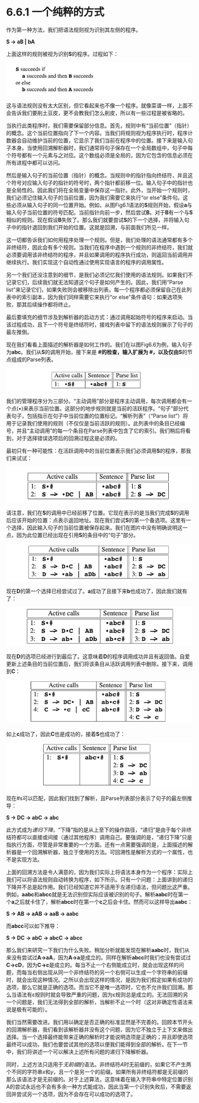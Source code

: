 # 6.6.1 一个纯粹的方式

作为第一种方法，我们把语法规则视为识别其左侧的程序。

**S -> aB | bA**

上面这样的规则被视为识别**S**的程序。过程如下：

![图6.6.1_7](../../img/6.6.1_7.png)

这与语法规则没有太大区别，但它看起来也不像一个程序。就像菜谱一样，上面不会告诉我们要削土豆皮，更不会教我们怎么削皮，所以有一些过程是被省略的。

当执行此类程序时，我们需要保留部分信息。首先，规则中有“当前位置”（指针）的概念。这个当前位置指向了下一个内容。当我们将规则视为程序执行时，程序计数器会自动维护当前的位置，它显示了我们当前在程序中的位置。接下来是输入句子本身。当使用回溯解析器时，我们通常将句子保存在一个全局数组中，句子中每个符号都有一个元素与之对应。这个数组必须是全局的，因为它包含的信息必须在所有进程中都可以访问。

然后是输入句子的当前位置（指针）的概念。当规则中的指针指向终结符，并且这个符号对应输入句子的指针的符号时，两个指针都前移一位。输入句子中的指针也是全局性的。因此我们将在全局变量中保存这一指针。此外，当开始一个规则时，我们必须记住输入句子的当前位置，因为我们需要它来执行“or else”条件句。这些必须从输入句子的同一位置开始。例如，从图Fig6.1语法的**S**规则开始，假设**a**与输入句子当前位置的符号匹配。当前指针向前一步，然后尝试**B**。对于**B**有一个与**S**相似的规则。现在假设**B**失败了。那么我们就要尝试**S**的下一个选择，并将输入句子中的指针退回到我们开始的位置。这就是回溯，与前面我们所见一样。

这一切都告诉我们如何用程序处理一个规则。但是，我们处理的语法通常都有多个非终结符，因此会有多个规则。当我们在程序中遇到一个规则的非终结符，我们就必须要调用该非终结符的程序，并且如果调用的程序执行成功，则返回当前调用并继续执行。我们实现这个自动性通过使用实现语言的程序的调用属性。

另一个我们还没注意到的细节，是我们必须记忆我们使用的语法规则。如果我们不记录它们，后续我们就无法知道这个句子是如何产生的。因此，我们用“Parse list”来记录它们，如果失败则会被移除出列表。每一个程序都必须保留自己在此列表中的索引副本，因为我们同样需要它来执行“or else”条件语句：如果选项失败，那其后续操作都将终止。

最后要填充的细节涉及到解析器的启动方式：通过调用起始符号的程序来启动。当该过程成功，且下一个符号是终结符时，接戏列表中留下的语法规则展示了句子的最左推倒。

现在我们看看上面描述的解析器是如何工作的。我们在以图Fig6.6为例，输入句子为**abc**。我们从**S**的调用开始，接下来是 **#**的检查，输入扩展为 **#**，以及仅由**S**的节点组成的Parse列表。

![图6.6.1_1](../../img/6.6.1_1.png)

我们的管理程序分为三部分。“主动调用”部分是程序主动调用，每次调用都会有一个点(•)来表示当前位置。这部分的地步规则就是当前的活跃程序。“句子”部分代表句子，包括指示在句子中当前位置的位置标记。“解析列表”（“Parse list”）将用于记录我们使用的规则（不仅仅是当前活跃的规则）。此列表中的条目已经编号，并且“主动调用”的每一个条目在Parse列表中包含了它的索引。我们稍后将看到，对于选择错误选项后的回溯过程这是必须的。

最初只有一种可能性：在活跃调用中的当前位置表示我们必须调用**S**的程序，那我们来试试：

![图6.6.1_2](../../img/6.6.1_2.png)

请注意，我们在**S**的调用中已经前移了位置。它现在表示的是当我们完成**S**的调用后应该开始的位置：点表示返回地址。现在我们尝试**S**的第一个备选项。这里有一个选择，因此输入句子的当前位置被保存起来。我们在图片中没有明确说明这一点，因为此位置已经出现在引用**S**的条目中的“句子”部分。

![图6.6.1_3](../../img/6.6.1_3.png)

现在**D**的第一个选择已经尝试过了。**a**成功了且接下来**b**也成功了，因此我们就有了：

![图6.6.1_4](../../img/6.6.1_4.png)

现在**D**的选项已经进行到最后了。这意味着**D**的程序调用成功并且有返回值。自爱更新上述条目的当前位置后，我们将该条目从活跃调用列表中删除。接下来，调用到**C**：

![图6.6.1_5](../../img/6.6.1_5.png)

如上**c**成功了，因此**C**也是成功的，接着**S**也成功了：

![图6.6.1_6](../../img/6.6.1_6.png)

现在#s可以匹配，因此我们找到了解析，且Parse列表部分表示了句子的最左侧推导：

**S -> DC -> abC -> abc**

此方式成为*递归下降*，“下降”指的是从上至下的操作路径，“递归”是由于每个非终结符都可以直接或间接（通过其他程序）调用自己。要强调的是，“递归下降”只是指执行方面，尽管是非常重要的一个方面。还有一点需要强调的是，上面描述的解析器是一个回溯解析器，独立于使用的方法。可回溯性是解析方式的一个属性，也不是实现方法。

上面的回溯方法是令人满意的，因为我们实际上将语法本身作为一个程序：实际上我们可以将语法规则自动转换为程序，如下所示。只有一个问题：上面讲到的递归下降并不总是起作用。我们已经知道它并不适用于左递归语法，但问题比这严重。例如，**aabc**和**abcc**就是无法识别但实际应该被识别的句子。解析**aabc**时在第一个**a**之后就卡住了，解析**abcc**时在第一个**c**之后会卡住。然而可以这样导出**aabc**：

**S -> AB -> aAB -> aaB -> aabc**

而**abcc**可以如下推导：

**S -> DC -> abC -> abcC -> abcc**

那么我们来研究一下我们为什么失败。稍加分析就能发现在解析**aabc**时，我们从来没有尝试过**A->aA**，因为**A->a**是成立的。同样在解析**abcc**时我们也没有尝试过**C->cD**，因为**C->c**是成立的。每当不止一个右侧能成立时，就会出现这样的问题，而每当右侧出现从同一个非终结符的另一个右侧可以生成一个字符串的前缀时，就会出现这种情况。之所以会出现这样的情况，是因为我们假定如果有成功的选项，那么它就是正确的选项。而当它不是唯一选项时，它也不允许我们回溯。那么当语法有ε规则时就会导致严重的问题，因为ε规则总是成立的。无法回溯的另一个问题是，我们无法得到全部的解析，当解析不止一个时（这对非确定性语法来说是极有可能的）。

我们当然需要改进。我们用以确定是否正确的标准显然是不完善的。回顾本节开头的回溯解析器，我们看到该解析器并没有这个问题，因为它不独立于上下文来做出选择。当一个选择最终能带来正确的解析时才能说明选项是正确的；并且即使选项最终可以成功，我们也要尝试其他的选项以便我们能得到全部的解析。在下一节中，我们将讲述一个可以解决上述所有问题的递归下降解析器。

同时，上述方法只适用于*无前缀*的语法。非终结符*A*时无前缀的，如果它不产生两个不同的字符串*x*和*y*，且一个是另一个的前缀。如果所有非终结符都是无前缀的那么该语法才是无前缀的。对于上述算法，这意味着在输入字符串中特定位置识别A的尝试永远也不会有多余一种方式能成功，因此当第一个识别失败后，不需要返回并尝试另一个选项，因为不会存在可以成功的选项了。
